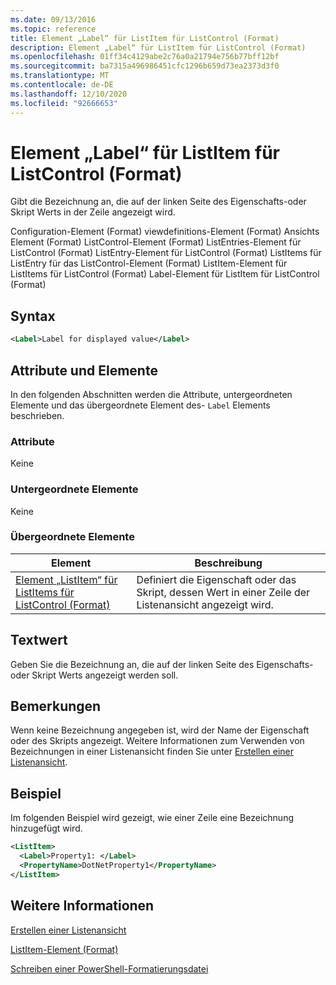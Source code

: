 ```yaml
---
ms.date: 09/13/2016
ms.topic: reference
title: Element „Label“ für ListItem für ListControl (Format)
description: Element „Label“ für ListItem für ListControl (Format)
ms.openlocfilehash: 01ff34c4129abe2c76a0a21794e756b77bff12bf
ms.sourcegitcommit: ba7315a496986451cfc1296b659d73ea2373d3f0
ms.translationtype: MT
ms.contentlocale: de-DE
ms.lasthandoff: 12/10/2020
ms.locfileid: "92666653"
---
```

# <a name="label-element-for-listitem-for-listcontrol-format"></a>Element „Label“ für ListItem für ListControl (Format)

Gibt die Bezeichnung an, die auf der linken Seite des Eigenschafts-oder Skript Werts in der Zeile angezeigt wird.

Configuration-Element (Format) viewdefinitions-Element (Format) Ansichts Element (Format) ListControl-Element (Format) ListEntries-Element für ListControl (Format) ListEntry-Element für ListControl (Format) ListItems für ListEntry für das ListControl-Element (Format) ListItem-Element für ListItems für ListControl (Format) Label-Element für ListItem für ListControl (Format)

## <a name="syntax"></a>Syntax

```xml
<Label>Label for displayed value</Label>
```

## <a name="attributes-and-elements"></a>Attribute und Elemente

In den folgenden Abschnitten werden die Attribute, untergeordneten Elemente und das übergeordnete Element des- `Label` Elements beschrieben.

### <a name="attributes"></a>Attribute

Keine

### <a name="child-elements"></a>Untergeordnete Elemente

Keine

### <a name="parent-elements"></a>Übergeordnete Elemente

|Element|Beschreibung|
|-------------|-----------------|
|[Element „ListItem“ für ListItems für ListControl (Format)](./listitem-element-for-listitems-for-listcontrol-format.md)|Definiert die Eigenschaft oder das Skript, dessen Wert in einer Zeile der Listenansicht angezeigt wird.|

## <a name="text-value"></a>Textwert

Geben Sie die Bezeichnung an, die auf der linken Seite des Eigenschafts-oder Skript Werts angezeigt werden soll.

## <a name="remarks"></a>Bemerkungen

Wenn keine Bezeichnung angegeben ist, wird der Name der Eigenschaft oder des Skripts angezeigt. Weitere Informationen zum Verwenden von Bezeichnungen in einer Listenansicht finden Sie unter [Erstellen einer Listenansicht](./creating-a-list-view.md).

## <a name="example"></a>Beispiel

Im folgenden Beispiel wird gezeigt, wie einer Zeile eine Bezeichnung hinzugefügt wird.

```xml
<ListItem>
  <Label>Property1: </Label>
  <PropertyName>DotNetProperty1</PropertyName>
</ListItem>

```

## <a name="see-also"></a>Weitere Informationen

[Erstellen einer Listenansicht](./creating-a-list-view.md)

[ListItem-Element (Format)](./listitem-element-for-listitems-for-listcontrol-format.md)

[Schreiben einer PowerShell-Formatierungsdatei](./writing-a-powershell-formatting-file.md)
